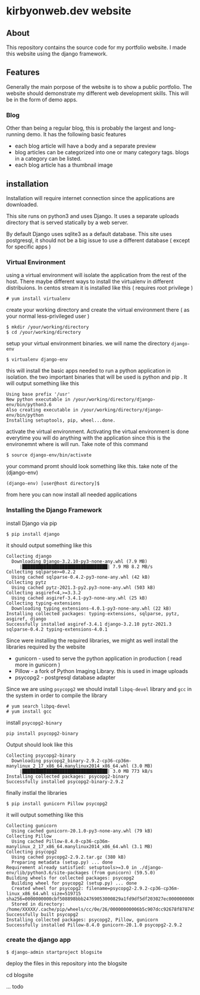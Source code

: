 # kirbyonweb.dev website

## About

This repository contains the source code for my portfolio website. I made this website using the django framework. 


## Features

Generally the main porpose of the website is to show a public portfolio. The website should demonstrate my different web development skills. This will be in the form of demo apps.

### Blog
Other than being a regular blog, this is probably the largest and long-running demo. It has the following basic features

- each blog article will have a body and a separate preview
- blog articles can be categorized into one or many category tags. blogs in a category can be listed.
- each blog article has a thumbnail image


## installation

Installation will require internet connection since the applications are downloaded.

This site runs on python3 and uses Django. It uses a separate uploads directory that is served statically by a web server.

By default Django uses sqlite3 as a default database. This site uses postgresql, it should not be a big issue to use a different database ( except for specific apps )

### Virtual Environment
using a virtual environment will isolate the application from the rest of the host. There maybe different ways to install the virtualenv in different distribuions. In centos stream it is installed like this ( requires root privilege )
```
# yum install virtualenv
```

create your working directory and create the virtual environment there ( as your normal less-privileged user )
```
$ mkdir /your/working/directory
$ cd /your/working/directory
```
setup your virtual environment binaries. we will name the directory `django-env`
```
$ virtualenv django-env
```

this will install the basic apps needed to run a python application in isolation. the two important binaries that will be used is python and pip . It will output something like this
```
Using base prefix '/usr'
New python executable in /your/working/directory/django-env/bin/python3.6
Also creating executable in /your/working/directory/django-env/bin/python
Installing setuptools, pip, wheel...done.
```

activate the virtual environment. Activating the virtual environment is done everytime you will do anything with the application since this is the environemnt where is will run. Take note of this command
```
$ source django-env/bin/activate
```

your command promt should look something like this. take note of the (django-env)
```
(django-env) [user@host directory]$ 
```
from here you can now install all needed applications

### Installing the Django Framework

install Django via pip
```
$ pip install django
```
it should output something like this
```
Collecting django
  Downloading Django-3.2.10-py3-none-any.whl (7.9 MB)
     |████████████████████████████████| 7.9 MB 8.2 MB/s            
Collecting sqlparse>=0.2.2
  Using cached sqlparse-0.4.2-py3-none-any.whl (42 kB)
Collecting pytz
  Using cached pytz-2021.3-py2.py3-none-any.whl (503 kB)
Collecting asgiref<4,>=3.3.2
  Using cached asgiref-3.4.1-py3-none-any.whl (25 kB)
Collecting typing-extensions
  Downloading typing_extensions-4.0.1-py3-none-any.whl (22 kB)
Installing collected packages: typing-extensions, sqlparse, pytz, asgiref, django
Successfully installed asgiref-3.4.1 django-3.2.10 pytz-2021.3 sqlparse-0.4.2 typing-extensions-4.0.1
```

Since were installing the required libraries, we might as well install the libraries required by the website

- gunicorn - used to serve the python application in production ( read more in gunicorn )
- Pillow - a fork of Python Imaging Library. this is used in image uploads
- psycopg2 - postgresql database adapter



Since we are using `psycopg2` we should install `libpq-devel` library and `gcc` in the system in order to compile the library
```
# yum search libpq-devel
# yum install gcc
```
install `psycopg2-binary`
```
pip install psycopg2-binary
```
Output should look like this
```
Collecting psycopg2-binary
  Downloading psycopg2_binary-2.9.2-cp36-cp36m-manylinux_2_17_x86_64.manylinux2014_x86_64.whl (3.0 MB)
     |████████████████████████████████| 3.0 MB 773 kB/s            
Installing collected packages: psycopg2-binary
Successfully installed psycopg2-binary-2.9.2
```

finally instlal the libraries
```
$ pip install gunicorn Pillow psycopg2
```
it will output something like this
```
Collecting gunicorn
  Using cached gunicorn-20.1.0-py3-none-any.whl (79 kB)
Collecting Pillow
  Using cached Pillow-8.4.0-cp36-cp36m-manylinux_2_17_x86_64.manylinux2014_x86_64.whl (3.1 MB)
Collecting psycopg2
  Using cached psycopg2-2.9.2.tar.gz (380 kB)
  Preparing metadata (setup.py) ... done
Requirement already satisfied: setuptools>=3.0 in ./django-env/lib/python3.6/site-packages (from gunicorn) (59.5.0)
Building wheels for collected packages: psycopg2
  Building wheel for psycopg2 (setup.py) ... done
  Created wheel for psycopg2: filename=psycopg2-2.9.2-cp36-cp36m-linux_x86_64.whl size=519715 sha256=0000000000cbf508898bbb24769053000829a1fd9df5df203027ec0000000000
  Stored in directory: /home/XXXXX/.cache/pip/wheels/cc/0e/26/00000000006b5c907dcc92678f878745c6d0fd650000000000
Successfully built psycopg2
Installing collected packages: psycopg2, Pillow, gunicorn
Successfully installed Pillow-8.4.0 gunicorn-20.1.0 psycopg2-2.9.2
```

### create the django app
```
$ django-admin startproject blogsite
```
deploy the files in this repository into the blogsite

cd blogsite

... todo
